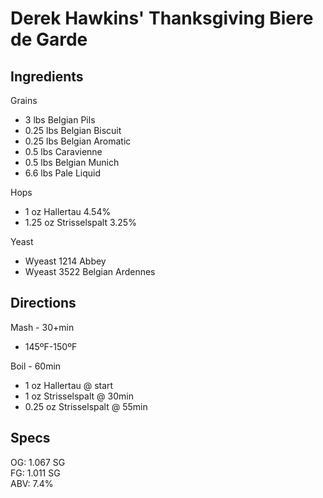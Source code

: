 # Derek Hawkins' Thanksgiving Biere de Garde

## Ingredients
Grains
* 3 lbs Belgian Pils
* 0.25 lbs Belgian Biscuit
* 0.25 lbs Belgian Aromatic
* 0.5 lbs Caravienne
* 0.5 lbs Belgian Munich
* 6.6 lbs Pale Liquid

Hops
* 1 oz Hallertau 4.54%
* 1.25 oz Strisselspalt 3.25%

Yeast
* Wyeast 1214 Abbey
* Wyeast 3522 Belgian Ardennes

## Directions
Mash - 30+min
* 145ºF-150ºF

Boil - 60min
* 1 oz Hallertau @ start
* 1 oz Strisselspalt @ 30min
* 0.25 oz Strisselspalt @ 55min

## Specs
OG: 1.067 SG  
FG: 1.011 SG  
ABV: 7.4%
